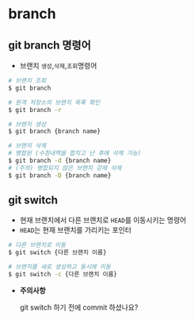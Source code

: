 # branch

## git branch 명령어

- 브랜치 `생성`,`삭제`,`조회`명령어 

```bash
# 브랜치 조회
$ git branch

# 원격 저장소의 브랜치 목록 확인
$ git branch -r

# 브랜치 생성
$ git branch {branch name}

# 브랜치 삭제
# 병합된 (수정내역을 합치고 난 후에 삭제 가능)
$ git branch -d {branch name}
# (주의) 병합되지 않은 브랜치 강제 삭제
$ git branch -D {branch name}

```



## git switch

- 현재 브랜치에서 다른 브랜치로 `HEAD`를 이동시키는 명령어
- `HEAD`는 현재 브랜치를 가리키는 포인터

```BASH
# 다른 브랜치로 이동
$ git switch {다른 브랜치 이름}

# 브랜치를 새로 생성하고 동시에 이동
$ git switch -c {다른 브랜치 이름}
```



- **주의사항**

  git switch 하기 전에 commit 하셨나요?